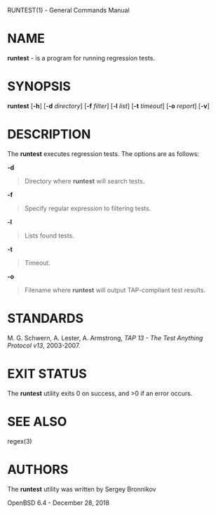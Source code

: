 RUNTEST(1) - General Commands Manual

# NAME

**runtest** - is a program for running regression tests.

# SYNOPSIS

**runtest**
\[**-h**]
\[**-d**&nbsp;*directory*]
\[**-f**&nbsp;*filter*]
\[**-l**&nbsp;*list*]
\[**-t**&nbsp;*timeout*]
\[**-o**&nbsp;*report*]
\[**-v**]

# DESCRIPTION

The
**runtest**
executes regression tests.
The options are as follows:

**-d**

> Directory where
> **runtest**
> will search tests.

**-f**

> Specify regular expression to filtering tests.

**-l**

> Lists found tests.

**-t**

> Timeout.

**-o**

> Filename where
> **runtest**
> will output TAP-compliant test results.

# STANDARDS

M. G. Schwern, A. Lester, A. Armstrong,
*TAP 13 - The Test Anything Protocol v13*,
2003-2007.

# EXIT STATUS

The **runtest** utility exits&#160;0 on success, and&#160;&gt;0 if an error occurs.

# SEE ALSO

regex(3)

# AUTHORS

The
**runtest**
utility was written by
Sergey Bronnikov

OpenBSD 6.4 - December 28, 2018
